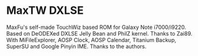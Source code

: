 MaxTW DXLSE
===========

MaxFu's self-made TouchWiz based ROM for Galaxy Note i7000/i9220.
Based on DeODEXed DXLSE Jelly Bean and PhilZ kernel. Thanks to Zai89.
With MiFileExplorer, AOSP Clock, AOSP Calendar, Titanium Backup, SuperSU and Google Pinyin IME. Thanks to the authors.
